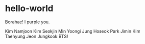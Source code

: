 # hello-world
Borahae! I purple you.

Kim Namjoon
Kim Seokjin
Min Yoongi
Jung Hoseok
Park Jimin
Kim Taehyung
Jeon Jungkook
BTS!

